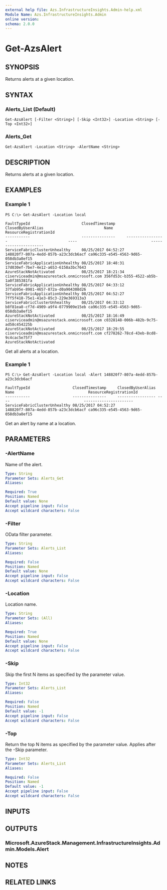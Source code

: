 ```yaml
---
external help file: Azs.InfrastructureInsights.Admin-help.xml
Module Name: Azs.InfrastructureInsights.Admin
online version: 
schema: 2.0.0
---
```


# Get-AzsAlert

## SYNOPSIS
Returns alerts at a given location.

## SYNTAX

### Alerts_List (Default)
```
Get-AzsAlert [-Filter <String>] [-Skip <Int32>] -Location <String> [-Top <Int32>]
```

### Alerts_Get
```
Get-AzsAlert -Location <String> -AlertName <String>
```

## DESCRIPTION
Returns alerts at a given location.

## EXAMPLES

### Example 1
```
PS C:\> Get-AzsAlert -Location local

FaultTypeId                       ClosedTimestamp     ClosedByUserAlias                           Name                                 ResourceRegistrationId
-----------                       ---------------     -----------------                           ----                                 ----------------------
ServiceFabricClusterUnhealthy     08/25/2017 04:52:27                                             148820f7-807a-4edd-857b-a23c3dcb6acf ca96c335-e545-4563-9d65-058db3a8ef15
ServiceFabricApplicationUnhealthy 08/25/2017 18:48:31                                             17d030ef-7be7-4e12-a653-6158a3bc7643
AzureStackNotActivated            08/25/2017 18:21:34 ciserviceadmin@msazurestack.onmicrosoft.com 356fd53c-b355-4522-ab5b-1a0f385381fa
ServiceFabricApplicationUnhealthy 08/25/2017 04:33:12                                             37fab95e-8981-4657-872a-d0a904308d26
ServiceFabricApplicationUnhealthy 08/25/2017 04:52:27                                             7ff5f418-75e1-41e3-85c3-229e369313a3
ServiceFabricClusterUnhealthy     08/25/2017 04:33:12                                             b8f81ea8-cf7d-4909-a9f4-0779909e15eb ca96c335-e545-4563-9d65-058db3a8ef15
AzureStackNotActivated            08/25/2017 18:16:49 ciserviceadmin@msazurestack.onmicrosoft.com c0328148-006b-482b-9c75-ad58c454225b
AzureStackNotActivated            08/25/2017 18:29:55 ciserviceadmin@msazurestack.onmicrosoft.com cf278262-78cd-43eb-8cd8-9c4cac5e75f7
AzureStackNotActivated      
```

Get all alerts at a location.


### Example 1
```
PS C:\> Get-AzsAlert -Location local -Alert 148820f7-807a-4edd-857b-a23c3dcb6acf

FaultTypeId                   ClosedTimestamp     ClosedByUserAlias Name                                 ResourceRegistrationId
-----------                   ---------------     ----------------- ----                                 ----------------------
ServiceFabricClusterUnhealthy 08/25/2017 04:52:27                   148820f7-807a-4edd-857b-a23c3dcb6acf ca96c335-e545-4563-9d65-058db3a8ef15
```

Get an alert by name at a location.

## PARAMETERS

### -AlertName
Name of the alert.

```yaml
Type: String
Parameter Sets: Alerts_Get
Aliases: 

Required: True
Position: Named
Default value: None
Accept pipeline input: False
Accept wildcard characters: False
```

### -Filter
OData filter parameter.

```yaml
Type: String
Parameter Sets: Alerts_List
Aliases: 

Required: False
Position: Named
Default value: None
Accept pipeline input: False
Accept wildcard characters: False
```

### -Location
Location name.

```yaml
Type: String
Parameter Sets: (All)
Aliases: 

Required: True
Position: Named
Default value: None
Accept pipeline input: False
Accept wildcard characters: False
```

### -Skip
Skip the first N items as specified by the parameter value.

```yaml
Type: Int32
Parameter Sets: Alerts_List
Aliases: 

Required: False
Position: Named
Default value: -1
Accept pipeline input: False
Accept wildcard characters: False
```

### -Top
Return the top N items as specified by the parameter value.
Applies after the -Skip parameter.

```yaml
Type: Int32
Parameter Sets: Alerts_List
Aliases: 

Required: False
Position: Named
Default value: -1
Accept pipeline input: False
Accept wildcard characters: False
```

## INPUTS

## OUTPUTS

### Microsoft.AzureStack.Management.InfrastructureInsights.Admin.Models.Alert

## NOTES

## RELATED LINKS

